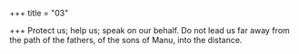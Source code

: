 +++
title = "03"

+++
Protect us; help us; speak on our behalf.
Do not lead us far away from the path of the fathers, of the sons of
Manu, into the distance.